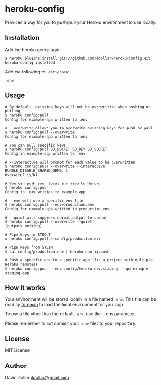# heroku-config

Provides a way for you to push/pull your Heroku environment to use locally.

## Installation

Add the heroku gem plugin:

    $ heroku plugins:install git://github.com/ddollar/heroku-config.git
    heroku-config installed

Add the following to `.gitignore`:

    .env

## Usage

    # By default, existing keys will not be overwritten when pushing or pulling
    $ heroku config:pull
    Config for example-app written to .env

    # --overwrite allows you to overwrite existing keys for push or pull
    $ heroku config:pull --overwrite
    Config for example-app written to .env

    # You can pull specific keys
    $ heroku config:pull S3_BUCKET S3_KEY S3_SECRET
    Config in example-app written to .env

    # --interactive will prompt for each value to be overwritten
    $ heroku config:pull --overwrite --interactive
    BUNDLE_DISABLE_SHARED_GEMS: 1
    Overwite? (y/N)

    # You can push your local env vars to Heroku
    $ heroku config:push
    Config in .env written to example-app

    # --env will use a specific env file
    $ heroku config:pull --env=production.env
    Config for example-app written to production.env

    # --quiet will suppress normal output to stdout
    $ heroku config:pull --overwrite --quiet
    (outputs nothing)

    # Pipe keys to STDOUT
    $ heroku config:pull > config/production.env

    # Pipe keys from STDIN
    $ cat config/production.env | heroku config:push
    
    # Push a specific env to a specific app (for a project with multiple Heroku remotes)
    $ heroku config:push --env config/heroku.env.staging --app example-staging-app

## How it works

Your environment will be stored locally in a file named `.env`. This
file can be read by [foreman](http://github.com/ddollar/foreman) to load
the local environment for your app.

To use a file other than the default `.env`, use the --env parameter.

Please remember to not commit your `.env` files to your repository.

## License

MIT License

## Author

David Dollar <ddollar@gmail.com>
